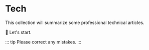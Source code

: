 # Tech

This collection will summarize some professional technical articles.

:tada: Let's start.

::: tip
Please correct any mistakes.
:::